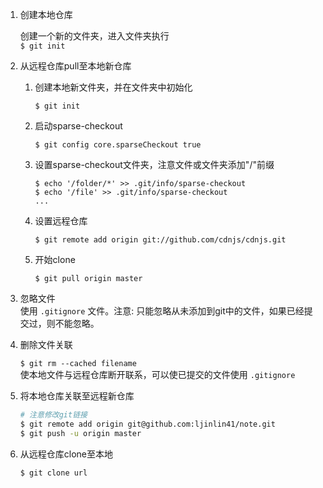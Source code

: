 1. 创建本地仓库  
    
    创建一个新的文件夹，进入文件夹执行  
    `$ git init`

2. 从远程仓库pull至本地新仓库
   1. 创建本地新文件夹，并在文件夹中初始化  

        `$ git init`
   2. 启动sparse-checkout

        `$ git config core.sparseCheckout true`  
   3. 设置sparse-checkout文件夹，注意文件或文件夹添加"/"前缀

        ```shell
        $ echo '/folder/*' >> .git/info/sparse-checkout
        $ echo '/file' >> .git/info/sparse-checkout
        ...
        ```
   4. 设置远程仓库  

        `$ git remote add origin git://github.com/cdnjs/cdnjs.git`  
   5. 开始clone  

        `$ git pull origin master`  
    
3. 忽略文件  
   使用 `.gitignore` 文件。注意: 只能忽略从未添加到git中的文件，如果已经提交过，则不能忽略。

4. 删除文件关联  
   
    `$ git rm --cached filename`  
    使本地文件与远程仓库断开联系，可以使已提交的文件使用 `.gitignore`  

    
5. 将本地仓库关联至远程新仓库  
    
    ```bash
    # 注意修改git链接
    $ git remote add origin git@github.com:ljinlin41/note.git
    $ git push -u origin master
    ```

6. 从远程仓库clone至本地  
    
    `$ git clone url`  